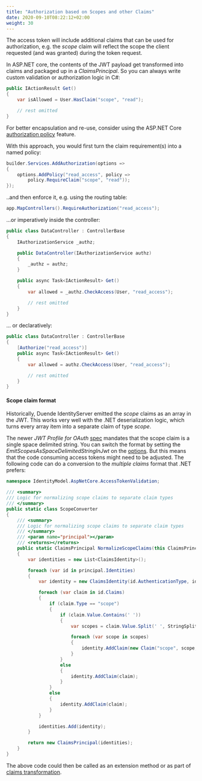 ```yaml
---
title: "Authorization based on Scopes and other Claims"
date: 2020-09-10T08:22:12+02:00
weight: 30
---
```


The access token will include additional claims that can be used for authorization, e.g. the *scope* claim will reflect the scope the client requested (and was granted) during the token request.

In ASP.NET core, the contents of the JWT payload get transformed into claims and packaged up in a *ClaimsPrincipal*. So you can always write custom validation or authorization logic in C#:

```cs
public IActionResult Get()
{
    var isAllowed = User.HasClaim("scope", "read");

    // rest omitted
}
```

For better encapsulation and re-use, consider using the ASP.NET Core [authorization policy](https://docs.microsoft.com/en-us/aspnet/core/security/authorization/policies) feature.

With this approach, you would first turn the claim requirement(s) into a named policy:

```cs
builder.Services.AddAuthorization(options =>
{
    options.AddPolicy("read_access", policy =>
        policy.RequireClaim("scope", "read"));
});
```

..and then enforce it, e.g. using the routing table:

```cs
app.MapControllers().RequireAuthorization("read_access");
```

...or imperatively inside the controller:

```cs
public class DataController : ControllerBase
{
    IAuthorizationService _authz;

    public DataController(IAuthorizationService authz)
    {
        _authz = authz;
    }

    public async Task<IActionResult> Get()
    {
        var allowed = _authz.CheckAccess(User, "read_access");

        // rest omitted
    }
}
```

... or declaratively:

```cs
public class DataController : ControllerBase
{
    [Authorize("read_access")]
    public async Task<IActionResult> Get()
    {
        var allowed = authz.CheckAccess(User, "read_access");

        // rest omitted
    }
}
```

#### Scope claim format

Historically, Duende IdentityServer emitted the *scope* claims as an array in the JWT. This works very well with the .NET deserialization logic, which turns every array item into a separate claim of type *scope*.

The newer *JWT Profile for OAuth* [spec](/identityserver/v7/overview/specs) mandates that the scope claim is a single space delimited string. You can switch the format by setting the *EmitScopesAsSpaceDelimitedStringInJwt* on the [options](/identityserver/v7/reference/options). But this means that the code consuming access tokens might need to be adjusted. The following code can do a conversion to the *multiple claims* format that .NET prefers:

```cs
namespace IdentityModel.AspNetCore.AccessTokenValidation;

/// <summary>
/// Logic for normalizing scope claims to separate claim types
/// </summary>
public static class ScopeConverter
{
    /// <summary>
    /// Logic for normalizing scope claims to separate claim types
    /// </summary>
    /// <param name="principal"></param>
    /// <returns></returns>
    public static ClaimsPrincipal NormalizeScopeClaims(this ClaimsPrincipal principal)
    {
        var identities = new List<ClaimsIdentity>();

        foreach (var id in principal.Identities)
        {
            var identity = new ClaimsIdentity(id.AuthenticationType, id.NameClaimType, id.RoleClaimType);

            foreach (var claim in id.Claims)
            {
                if (claim.Type == "scope")
                {
                    if (claim.Value.Contains(' '))
                    {
                        var scopes = claim.Value.Split(' ', StringSplitOptions.RemoveEmptyEntries);

                        foreach (var scope in scopes)
                        {
                            identity.AddClaim(new Claim("scope", scope, claim.ValueType, claim.Issuer));
                        }
                    }
                    else
                    {
                        identity.AddClaim(claim);
                    }
                }
                else
                {
                    identity.AddClaim(claim);
                }
            }

            identities.Add(identity);
        }

        return new ClaimsPrincipal(identities);
    }
}
```

The above code could then be called as an extension method or as part of [claims transformation](https://docs.microsoft.com/en-us/dotnet/api/microsoft.aspnetcore.authentication.iclaimstransformation).
